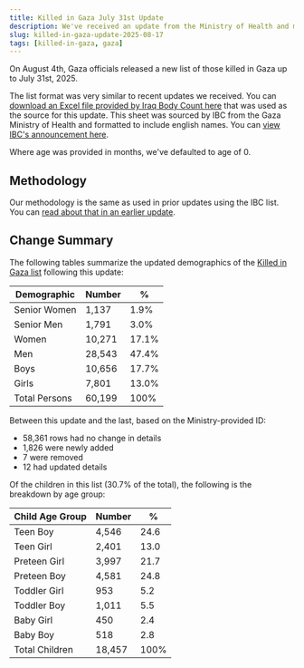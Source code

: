```yaml
---
title: Killed in Gaza July 31st Update
description: We've received an update from the Ministry of Health and merged those changes with our existing list.
slug: killed-in-gaza-update-2025-08-17
tags: [killed-in-gaza, gaza]
---
```


On August 4th, Gaza officials released a new list of those killed in Gaza up to July 31st, 2025.

The list format was very similar to recent updates we received. You can <a href="https://www.iraqbodycount.org/pal/moh_2025-07-31.xlsx" target="_blank">download an Excel file provided by Iraq Body Count here</a> that was used as the source for this update. This sheet was sourced by IBC from the Gaza Ministry of Health and formatted to include english names. You can <a href="https://x.com/iraqbodycount/status/1952795726292885546" target="_blank">view IBC's announcement here</a>.

Where age was provided in months, we've defaulted to age of 0.

## Methodology

Our methodology is the same as used in prior updates using the IBC list. You can [read about that in an earlier update](/updates/killed-in-gaza-update-2025-07-15/).

## Change Summary

The following tables summarize the updated demographics of the [Killed in Gaza list](/docs/killed-in-gaza) following this update:

| Demographic   | Number | %     |
| ------------- | ------ | ----- |
| Senior Women  | 1,137  | 1.9%  |
| Senior Men    | 1,791  | 3.0%  |
| Women         | 10,271 | 17.1% |
| Men           | 28,543 | 47.4% |
| Boys          | 10,656 | 17.7% |
| Girls         | 7,801  | 13.0% |
| Total Persons | 60,199 | 100%  |

Between this update and the last, based on the Ministry-provided ID:

- 58,361 rows had no change in details
- 1,826 were newly added
- 7 were removed
- 12 had updated details

Of the children in this list (30.7% of the total), the following is the breakdown by age group:

| Child Age Group | Number | %    |
| --------------- | ------ | ---- |
| Teen Boy        | 4,546  | 24.6 |
| Teen Girl       | 2,401  | 13.0 |
| Preteen Girl    | 3,997  | 21.7 |
| Preteen Boy     | 4,581  | 24.8 |
| Toddler Girl    | 953    | 5.2  |
| Toddler Boy     | 1,011  | 5.5  |
| Baby Girl       | 450    | 2.4  |
| Baby Boy        | 518    | 2.8  |
| Total Children  | 18,457 | 100% |
